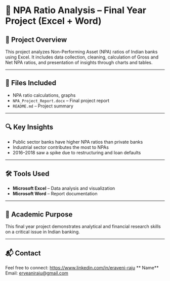 # 📘 NPA Ratio Analysis – Final Year Project (Excel + Word)

## 📂 Project Overview
This project analyzes Non-Performing Asset (NPA) ratios of Indian banks using Excel. It includes data collection, cleaning, calculation of Gross and Net NPA ratios, and presentation of insights through charts and tables.

---

## 📁 Files Included
- NPA ratio calculations, graphs
- `NPA_Project_Report.docx` – Final project report
- `README.md` – Project summary

---

## 🔍 Key Insights
- Public sector banks have higher NPA ratios than private banks
- Industrial sector contributes the most to NPAs
- 2016–2018 saw a spike due to restructuring and loan defaults

---

## 🛠 Tools Used
- **Microsoft Excel** – Data analysis and visualization
- **Microsoft Word** – Report documentation

---

## 🎯 Academic Purpose
This final year project demonstrates analytical and financial research skills on a critical issue in Indian banking.

---

## 📬 Contact
Feel free to connect:  https://www.linkedin.com/in/eraveni-raju
** Name**  
Email: erveaniraju@gmail.com
